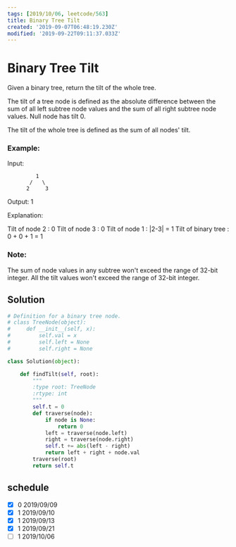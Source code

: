 ```yaml
---
tags: [2019/10/06, leetcode/563]
title: Binary Tree Tilt
created: '2019-09-07T06:48:19.230Z'
modified: '2019-09-22T09:11:37.033Z'
---
```


# Binary Tree Tilt

Given a binary tree, return the tilt of the whole tree.

The tilt of a tree node is defined as the absolute difference between the sum of all left subtree node values and the sum of all right subtree node values. Null node has tilt 0.

The tilt of the whole tree is defined as the sum of all nodes' tilt.

### Example:
Input:

```
         1
       /   \
      2     3
```

Output: 1

Explanation:

Tilt of node 2 : 0
Tilt of node 3 : 0
Tilt of node 1 : |2-3| = 1
Tilt of binary tree : 0 + 0 + 1 = 1

### Note:

The sum of node values in any subtree won't exceed the range of 32-bit integer.
All the tilt values won't exceed the range of 32-bit integer.

## Solution

```python
# Definition for a binary tree node.
# class TreeNode(object):
#     def __init__(self, x):
#         self.val = x
#         self.left = None
#         self.right = None

class Solution(object):

    def findTilt(self, root):
        """
        :type root: TreeNode
        :rtype: int
        """
        self.t = 0
        def traverse(node):
            if node is None:
                return 0
            left = traverse(node.left)
            right = traverse(node.right)
            self.t += abs(left - right)
            return left + right + node.val
        traverse(root)
        return self.t
```

## schedule

* [x] 0 2019/09/09
* [x] 1 2019/09/10
* [x] 1 2019/09/13
* [x] 1 2019/09/21
* [ ] 1 2019/10/06
